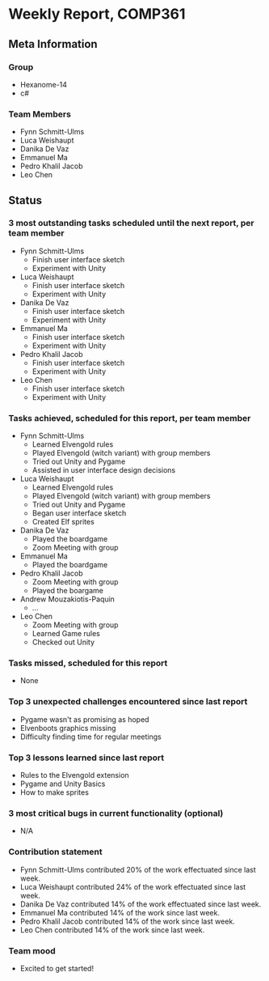 # Weekly Report, COMP361

## Meta Information

### Group

 * Hexanome-14
 * c#
### Team Members

 * Fynn Schmitt-Ulms
 * Luca Weishaupt
 * Danika De Vaz
 * Emmanuel Ma
 * Pedro Khalil Jacob
 * Leo Chen

## Status

### 3 most outstanding tasks scheduled until the next report, per team member

 * Fynn Schmitt-Ulms
   * Finish user interface sketch
   * Experiment with Unity
 * Luca Weishaupt
   * Finish user interface sketch
   * Experiment with Unity
 * Danika De Vaz
   * Finish user interface sketch
   * Experiment with Unity
 * Emmanuel Ma
   * Finish user interface sketch
   * Experiment with Unity
 * Pedro Khalil Jacob
   * Finish user interface sketch
   * Experiment with Unity
 * Leo Chen
   * Finish user interface sketch
   * Experiment with Unity

### Tasks achieved, scheduled for this report, per team member

 * Fynn Schmitt-Ulms
   * Learned Elvengold rules
   * Played Elvengold (witch variant) with group members
   * Tried out Unity and Pygame
   * Assisted in user interface design decisions
 * Luca Weishaupt
   * Learned Elvengold rules
   * Played Elvengold (witch variant) with group members
   * Tried out Unity and Pygame
   * Began user interface sketch
   * Created Elf sprites
 * Danika De Vaz
   * Played the boardgame
   * Zoom Meeting with group
 * Emmanuel Ma
   * Played the boardgame
 * Pedro Khalil Jacob
   * Zoom Meeting with group
   * Played the boargame
 * Andrew Mouzakiotis-Paquin
   * *...*
 * Leo Chen
   * Zoom Meeting with group
   * Learned Game rules
   * Checked out Unity

### Tasks missed, scheduled for this report

 * None

### Top 3 unexpected challenges encountered since last report

 * Pygame wasn't as promising as hoped
 * Elvenboots graphics missing
 * Difficulty finding time for regular meetings

### Top 3 lessons learned since last report

 * Rules to the Elvengold extension
 * Pygame and Unity Basics
 * How to make sprites

### 3 most critical bugs in current functionality (optional)

 * N/A

### Contribution statement

 * Fynn Schmitt-Ulms contributed 20% of the work effectuated since last week.
 * Luca Weishaupt contributed 24% of the work effectuated since last week.
 * Danika De Vaz contributed 14% of the work effectuated since last week.
 * Emmanuel Ma contributed 14% of the work since last week.
 * Pedro Khalil Jacob contributed 14% of the work since last week.
 * Leo Chen contributed 14% of the work since last week.

### Team mood

 * Excited to get started!
